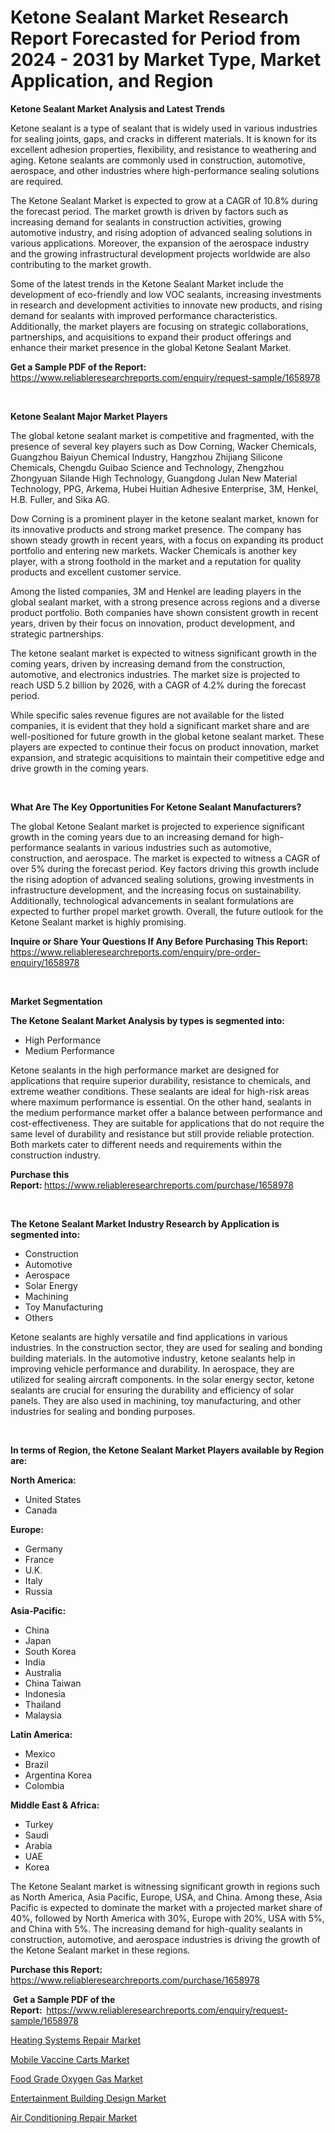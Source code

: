 <p><h1>Ketone Sealant Market Research Report Forecasted for Period from 2024 -  2031 by Market Type, Market Application, and Region</h1></p><p><strong>Ketone Sealant Market Analysis and Latest Trends</strong></p>
<p><p>Ketone sealant is a type of sealant that is widely used in various industries for sealing joints, gaps, and cracks in different materials. It is known for its excellent adhesion properties, flexibility, and resistance to weathering and aging. Ketone sealants are commonly used in construction, automotive, aerospace, and other industries where high-performance sealing solutions are required.</p><p>The Ketone Sealant Market is expected to grow at a CAGR of 10.8% during the forecast period. The market growth is driven by factors such as increasing demand for sealants in construction activities, growing automotive industry, and rising adoption of advanced sealing solutions in various applications. Moreover, the expansion of the aerospace industry and the growing infrastructural development projects worldwide are also contributing to the market growth.</p><p>Some of the latest trends in the Ketone Sealant Market include the development of eco-friendly and low VOC sealants, increasing investments in research and development activities to innovate new products, and rising demand for sealants with improved performance characteristics. Additionally, the market players are focusing on strategic collaborations, partnerships, and acquisitions to expand their product offerings and enhance their market presence in the global Ketone Sealant Market.</p></p>
<p><strong>Get a Sample PDF of the Report:&nbsp;</strong> <a href="https://www.reliableresearchreports.com/enquiry/request-sample/1658978">https://www.reliableresearchreports.com/enquiry/request-sample/1658978</a></p>
<p>&nbsp;</p>
<p><strong>Ketone Sealant Major Market Players</strong></p>
<p><p>The global ketone sealant market is competitive and fragmented, with the presence of several key players such as Dow Corning, Wacker Chemicals, Guangzhou Baiyun Chemical Industry, Hangzhou Zhijiang Silicone Chemicals, Chengdu Guibao Science and Technology, Zhengzhou Zhongyuan Silande High Technology, Guangdong Julan New Material Technology, PPG, Arkema, Hubei Huitian Adhesive Enterprise, 3M, Henkel, H.B. Fuller, and Sika AG.</p><p>Dow Corning is a prominent player in the ketone sealant market, known for its innovative products and strong market presence. The company has shown steady growth in recent years, with a focus on expanding its product portfolio and entering new markets. Wacker Chemicals is another key player, with a strong foothold in the market and a reputation for quality products and excellent customer service.</p><p>Among the listed companies, 3M and Henkel are leading players in the global sealant market, with a strong presence across regions and a diverse product portfolio. Both companies have shown consistent growth in recent years, driven by their focus on innovation, product development, and strategic partnerships.</p><p>The ketone sealant market is expected to witness significant growth in the coming years, driven by increasing demand from the construction, automotive, and electronics industries. The market size is projected to reach USD 5.2 billion by 2026, with a CAGR of 4.2% during the forecast period.</p><p>While specific sales revenue figures are not available for the listed companies, it is evident that they hold a significant market share and are well-positioned for future growth in the global ketone sealant market. These players are expected to continue their focus on product innovation, market expansion, and strategic acquisitions to maintain their competitive edge and drive growth in the coming years.</p></p>
<p>&nbsp;</p>
<p><strong>What Are The Key Opportunities For Ketone Sealant Manufacturers?</strong></p>
<p><p>The global Ketone Sealant market is projected to experience significant growth in the coming years due to an increasing demand for high-performance sealants in various industries such as automotive, construction, and aerospace. The market is expected to witness a CAGR of over 5% during the forecast period. Key factors driving this growth include the rising adoption of advanced sealing solutions, growing investments in infrastructure development, and the increasing focus on sustainability. Additionally, technological advancements in sealant formulations are expected to further propel market growth. Overall, the future outlook for the Ketone Sealant market is highly promising.</p></p>
<p><strong>Inquire or Share Your Questions If Any Before Purchasing This Report:</strong> <a href="https://www.reliableresearchreports.com/enquiry/pre-order-enquiry/1658978">https://www.reliableresearchreports.com/enquiry/pre-order-enquiry/1658978</a></p>
<p>&nbsp;</p>
<p><strong>Market Segmentation</strong></p>
<p><strong>The Ketone Sealant Market Analysis by types is segmented into:</strong></p>
<p><ul><li>High Performance</li><li>Medium Performance</li></ul></p>
<p><p>Ketone sealants in the high performance market are designed for applications that require superior durability, resistance to chemicals, and extreme weather conditions. These sealants are ideal for high-risk areas where maximum performance is essential. On the other hand, sealants in the medium performance market offer a balance between performance and cost-effectiveness. They are suitable for applications that do not require the same level of durability and resistance but still provide reliable protection. Both markets cater to different needs and requirements within the construction industry.</p></p>
<p><strong>Purchase this Report:&nbsp;</strong><a href="https://www.reliableresearchreports.com/purchase/1658978">https://www.reliableresearchreports.com/purchase/1658978</a></p>
<p>&nbsp;</p>
<p><strong>The Ketone Sealant Market Industry Research by Application is segmented into:</strong></p>
<p><ul><li>Construction</li><li>Automotive</li><li>Aerospace</li><li>Solar Energy</li><li>Machining</li><li>Toy Manufacturing</li><li>Others</li></ul></p>
<p><p>Ketone sealants are highly versatile and find applications in various industries. In the construction sector, they are used for sealing and bonding building materials. In the automotive industry, ketone sealants help in improving vehicle performance and durability. In aerospace, they are utilized for sealing aircraft components. In the solar energy sector, ketone sealants are crucial for ensuring the durability and efficiency of solar panels. They are also used in machining, toy manufacturing, and other industries for sealing and bonding purposes.</p></p>
<p>&nbsp;</p>
<p><strong>In terms of Region, the Ketone Sealant Market Players available by Region are:</strong></p>
<p>
    <p> <strong> North America: </strong>
        <ul>
            <li>United States</li>
            <li>Canada</li>
        </ul>
        </p> 
    <p> <strong> Europe: </strong>
        <ul>
            <li>Germany</li>
            <li>France</li>
            <li>U.K.</li>
            <li>Italy</li>
            <li>Russia</li>
        </ul>
        </p> 
    <p> <strong> Asia-Pacific: </strong>
        <ul>
            <li>China</li>
            <li>Japan</li>
            <li>South Korea</li>
            <li>India</li>
            <li>Australia</li>
            <li>China Taiwan</li>
            <li>Indonesia</li>
            <li>Thailand</li>
            <li>Malaysia</li>
        </ul>
        </p> 
    <p> <strong> Latin America: </strong>
        <ul>
            <li>Mexico</li>
            <li>Brazil</li>
            <li>Argentina Korea</li>
            <li>Colombia</li>
        </ul>
        </p> 
    <p> <strong> Middle East & Africa: </strong>
        <ul>
            <li>Turkey</li>
            <li>Saudi</li>
            <li>Arabia</li>
            <li>UAE</li>
            <li>Korea</li>
        </ul>
    </p>
    </p>
<p><p>The Ketone Sealant market is witnessing significant growth in regions such as North America, Asia Pacific, Europe, USA, and China. Among these, Asia Pacific is expected to dominate the market with a projected market share of 40%, followed by North America with 30%, Europe with 20%, USA with 5%, and China with 5%. The increasing demand for high-quality sealants in construction, automotive, and aerospace industries is driving the growth of the Ketone Sealant market in these regions.</p></p>
<p><strong>Purchase this Report: </strong><a href="https://www.reliableresearchreports.com/purchase/1658978">https://www.reliableresearchreports.com/purchase/1658978</a></p>
<p>&nbsp;<strong>Get a Sample PDF of the Report:&nbsp;&nbsp;</strong><a href="https://www.reliableresearchreports.com/enquiry/request-sample/1658978">https://www.reliableresearchreports.com/enquiry/request-sample/1658978</a></p>
<p><strong></strong></p>
<p><p><a href="https://medium.com/@gaberaynor54567/heating-systems-repair-market-outlook-industry-overview-and-forecast-2024-to-2031-e597bc4e48f7">Heating Systems Repair Market</a></p><p><a href="https://github.com/angelajermaine/Market-Research-Report-List-2/blob/main/mobile-vaccine-carts-market.md">Mobile Vaccine Carts Market</a></p><p><a href="https://github.com/provorikovar/Market-Research-Report-List-3/blob/main/food-grade-oxygen-gas-market.md">Food Grade Oxygen Gas Market</a></p><p><a href="https://medium.com/@v27092023/entertainment-building-design-market-research-report-its-history-and-forecast-2024-to-2031-0d8175493733">Entertainment Building Design Market</a></p><p><a href="https://medium.com/@gaberaynor54567/air-conditioning-repair-market-furnishes-information-on-market-share-market-trends-and-market-024bb80428e5">Air Conditioning Repair Market</a></p></p>